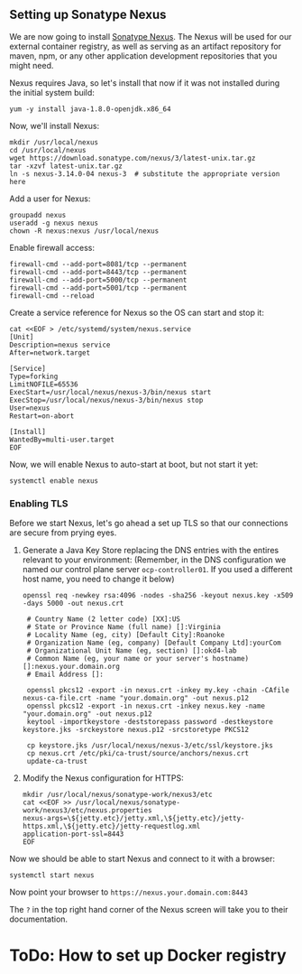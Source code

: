 ## Setting up Sonatype Nexus

We are now going to install [Sonatype Nexus](https://www.sonatype.com/nexus-repository-oss).  The Nexus will be used for our external container registry, as well as serving as an artifact repository for maven, npm, or any other application development repositories that you might need.

Nexus requires Java, so let's install that now if it was not installed during the initial system build:

    yum -y install java-1.8.0-openjdk.x86_64

Now, we'll install Nexus:

    mkdir /usr/local/nexus
    cd /usr/local/nexus
    wget https://download.sonatype.com/nexus/3/latest-unix.tar.gz
    tar -xzvf latest-unix.tar.gz
    ln -s nexus-3.14.0-04 nexus-3  # substitute the appropriate version here

Add a user for Nexus:

    groupadd nexus
    useradd -g nexus nexus
    chown -R nexus:nexus /usr/local/nexus

Enable firewall access:

    firewall-cmd --add-port=8081/tcp --permanent
    firewall-cmd --add-port=8443/tcp --permanent
    firewall-cmd --add-port=5000/tcp --permanent
    firewall-cmd --add-port=5001/tcp --permanent
    firewall-cmd --reload

Create a service reference for Nexus so the OS can start and stop it:

    cat <<EOF > /etc/systemd/system/nexus.service
    [Unit]
    Description=nexus service
    After=network.target

    [Service]
    Type=forking
    LimitNOFILE=65536
    ExecStart=/usr/local/nexus/nexus-3/bin/nexus start
    ExecStop=/usr/local/nexus/nexus-3/bin/nexus stop
    User=nexus
    Restart=on-abort
    
    [Install]
    WantedBy=multi-user.target
    EOF

Now, we will enable Nexus to auto-start at boot, but not start it yet:

    systemctl enable nexus

### Enabling TLS

Before we start Nexus, let's go ahead a set up TLS so that our connections are secure from prying eyes.

1. Generate a Java Key Store replacing the DNS entries with the entires relevant to your environment:  (Remember, in the DNS configuration we named our control plane server `ocp-controller01`.  If you used a different host name, you need to change it below)

       openssl req -newkey rsa:4096 -nodes -sha256 -keyout nexus.key -x509 -days 5000 -out nexus.crt

        # Country Name (2 letter code) [XX]:US
        # State or Province Name (full name) []:Virginia
        # Locality Name (eg, city) [Default City]:Roanoke
        # Organization Name (eg, company) [Default Company Ltd]:yourCom
        # Organizational Unit Name (eg, section) []:okd4-lab
        # Common Name (eg, your name or your server's hostname) []:nexus.your.domain.org
        # Email Address []:

        openssl pkcs12 -export -in nexus.crt -inkey my.key -chain -CAfile nexus-ca-file.crt -name "your.domain.org" -out nexus.p12
        openssl pkcs12 -export -in nexus.crt -inkey nexus.key -name "your.domain.org" -out nexus.p12
        keytool -importkeystore -deststorepass password -destkeystore keystore.jks -srckeystore nexus.p12 -srcstoretype PKCS12

        cp keystore.jks /usr/local/nexus/nexus-3/etc/ssl/keystore.jks
        cp nexus.crt /etc/pki/ca-trust/source/anchors/nexus.crt
        update-ca-trust

2. Modify the Nexus configuration for HTTPS:

       mkdir /usr/local/nexus/sonatype-work/nexus3/etc
       cat <<EOF >> /usr/local/nexus/sonatype-work/nexus3/etc/nexus.properties
       nexus-args=\${jetty.etc}/jetty.xml,\${jetty.etc}/jetty-https.xml,\${jetty.etc}/jetty-requestlog.xml
       application-port-ssl=8443
       EOF

Now we should be able to start Nexus and connect to it with a browser:

    systemctl start nexus

Now point your browser to `https://nexus.your.domain.com:8443`

The `?` in the top right hand corner of the Nexus screen will take you to their documentation.

# ToDo: How to set up Docker registry
